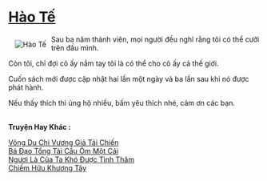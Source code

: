 <a href="https://truyenwiki.net/hao-te.36086/" title="Hào Tế"><h1>Hào Tế</h1></a><div style="display:table"><img align="right" style="float: left; padding: 10px;" src="https://truyenwiki.net/a/img/str/src/36086.jpg" alt="Hào Tế">Sau ba năm thành viên, mọi người đều nghĩ rằng tôi có thể cưỡi trên đầu mình.<p></p> Còn tôi, chỉ đợi cô ấy nắm tay tôi là có thể cho cô ấy cả thế giới.<p></p> Cuốn sách mới được cập nhật hai lần một ngày và ba lần sau khi nó được phát hành.<p></p> Nếu thấy thích thì ủng hộ nhiều, bấm yêu thích nhé, cảm ơn các bạn.</div><p><br><b>Truyện Hay Khác :</b></p><a href="https://truyenwiki.net/vong-du-chi-vuong-gia-tai-chien.35437/" alt="Võng Du Chi Vương Giả Tái Chiến">Võng Du Chi Vương Giả Tái Chiến</a><br/><a href="https://sangtacviet.wordpress.com/2020/10/22/ba-dao-tong-tai-cau-om-mot-cai/" alt="Bá Đạo Tổng Tài Cầu Ôm Một Cái">Bá Đạo Tổng Tài Cầu Ôm Một Cái</a><br/><a href="https://github.com/nownovels/wikidich/tree/master/truyenhay/35722" alt="Ngươi Là Của Ta Khó Được Tình Thâm">Ngươi Là Của Ta Khó Được Tình Thâm</a><br/><a href="https://github.com/nownovels/wikidich/tree/master/truyenhay/35751" alt="Chiếm Hữu Khương Tây">Chiếm Hữu Khương Tây</a><br/>